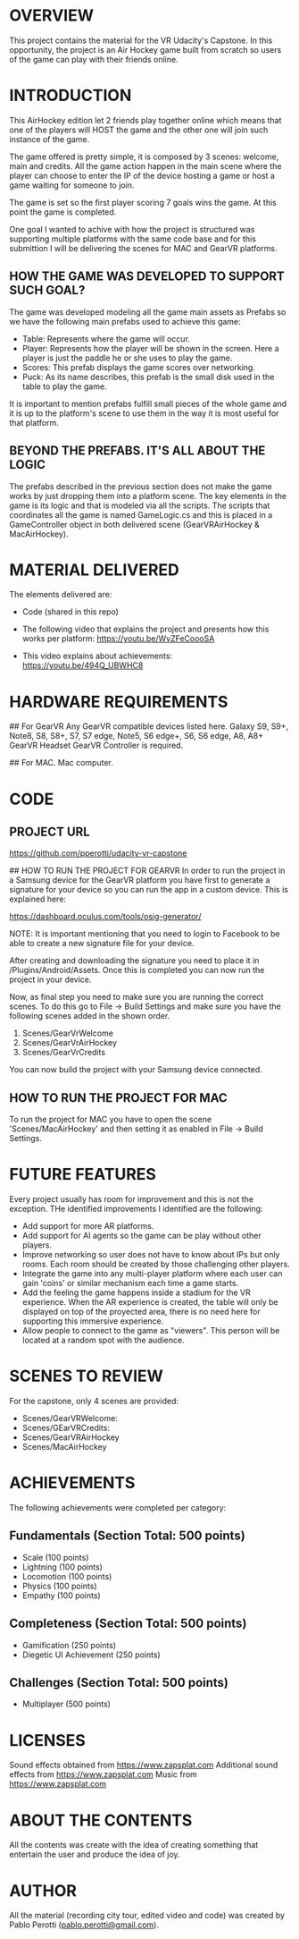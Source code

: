 # OVERVIEW
This project contains the material for the VR Udacity's Capstone. In this opportunity, the project is an Air Hockey game built from scratch so users of the game can play with their friends online. 

# INTRODUCTION
This AirHockey edition let 2 friends play together online which means that one of the players will HOST the game and the other one will join such instance of the game. 

The game offered is pretty simple, it is composed by 3 scenes: welcome, main  and credits. All the game action happen in the main scene where the player can choose to enter the IP of the device hosting a game or host a game waiting for someone to join.

The game is set so the first player scoring 7 goals wins the game. At this point the game is completed. 

One goal I wanted to achive with how the project is structured was supporting multiple platforms with the same code base and for this submittion I will be delivering the scenes for MAC and GearVR platforms. 

## HOW THE GAME WAS DEVELOPED TO SUPPORT SUCH GOAL?
The game was developed modeling all the game main assets as Prefabs so we have the following main prefabs used to achieve this game: 
- Table: Represents where the game will occur. 
- Player: Represents how the player will be shown in the screen. Here a player is just the paddle he or she uses to play the game. 
- Scores: This prefab displays the game scores over networking. 
- Puck: As its name describes, this prefab is the small disk used in the table to play the game.

It is important to mention prefabs fulfill small pieces of the whole game and it is up to the platform's scene to use them in the way it is most useful for that platform. 

## BEYOND THE PREFABS. IT'S ALL ABOUT THE LOGIC
The prefabs described in the previous section does not make the game works by just dropping them into a platform scene. The key elements in the game is its logic and that is modeled via all the scripts. The scripts that coordinates all the game is named GameLogic.cs and this is placed in a GameController object in both delivered scene (GearVRAirHockey & MacAirHockey).

# MATERIAL DELIVERED
The elements delivered are: 
- Code (shared in this repo)
- The following video that explains the project and presents how this works per platform:
https://youtu.be/WvZFeCoooSA

- This video explains about achievements: https://youtu.be/494Q_UBWHC8


# HARDWARE REQUIREMENTS

## For GearVR
Any GearVR compatible devices listed here. Galaxy S9, S9+, Note8, S8, S8+, S7, S7 edge, Note5, S6 edge+, S6, S6 edge, A8, A8+
GearVR Headset
GearVR Controller is required.

## For MAC.
Mac computer.

# CODE

## PROJECT URL
https://github.com/pperotti/udacity-vr-capstone

## HOW TO RUN THE PROJECT FOR GEARVR
In order to run the project in a Samsung device for the GearVR platform you have first to generate a signature for your device so you can run the app in a custom device. This is explained here: 

https://dashboard.oculus.com/tools/osig-generator/

NOTE: It is important mentioning that you need to login to Facebook to be able to create a new signature file for your device.  

After creating and downloading the signature you need to place it in <project>/Plugins/Android/Assets. Once this is completed you can now run the project in your device.

Now, as final step you need to make sure you are running the correct scenes. To do this go to File -> Build Settings and make sure you have the following scenes added in the shown order.
1) Scenes/GearVrWelcome
2) Scenes/GearVrAirHockey
3) Scenes/GearVrCredits

You can now build the project with your Samsung device connected. 

## HOW TO RUN THE PROJECT FOR MAC
To run the project for MAC you have to open the scene 'Scenes/MacAirHockey' and then setting it as enabled in File -> Build Settings.

# FUTURE FEATURES
Every project usually has room for improvement and this is not the exception. THe identified improvements I identified are the following: 
- Add support for more AR platforms.
- Add support for AI agents so the game can be play without other players.
- Improve networking so user does not have to know about IPs but only rooms. Each room should be created by those challenging other players.
- Integrate the game into any multi-player platform where each user can gain 'coins' or similar mechanism each time a game starts. 
- Add the feeling the game happens inside a stadium for the VR experience. When the AR experience is created, the table will only be displayed on top of the proyected area, there is no need here for supporting this immersive experience. 
- Allow people to connect to the game as "viewers". This person will be located at a random spot with the audience. 

# SCENES TO REVIEW
For the capstone, only 4 scenes are provided:
- Scenes/GearVRWelcome: 
- Scenes/GEarVRCredits:
- Scenes/GearVRAirHockey
- Scenes/MacAirHockey

# ACHIEVEMENTS
The following achievements were completed per category:
## Fundamentals (Section Total: 500 points)
- Scale (100 points)
- Lightning (100 points)
- Locomotion (100 points)
- Physics (100 points)
- Empathy (100 points)

## Completeness (Section Total: 500 points)
- Gamification (250 points)
- Diegetic UI Achievement (250 points)

## Challenges (Section Total: 500 points)
- Multiplayer (500 points)

# LICENSES
Sound effects obtained from https://www.zapsplat.com
Additional sound effects from https://www.zapsplat.com
Music from https://www.zapsplat.com

# ABOUT THE CONTENTS
All the contents was create with the idea of creating something that entertain the user and produce the idea of joy.

# AUTHOR
All the material (recording city tour, edited video and code) was created by Pablo Perotti (pablo.perotti@gmail.com).